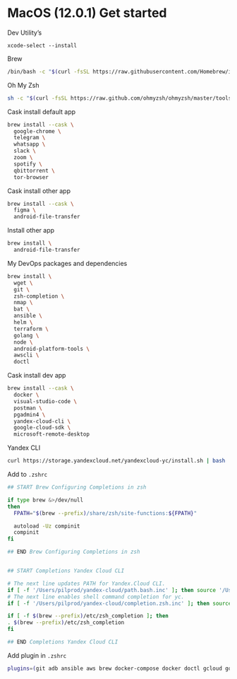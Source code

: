 # MacOS (12.0.1) Get started

Dev Utility’s
```
xcode-select --install
```

Brew
```bash
/bin/bash -c "$(curl -fsSL https://raw.githubusercontent.com/Homebrew/install/HEAD/install.sh)" 
```

Oh My Zsh
```bash
sh -c "$(curl -fsSL https://raw.github.com/ohmyzsh/ohmyzsh/master/tools/install.sh)"
```

Cask install default app
```bash
brew install --cask \
  google-chrome \
  telegram \
  whatsapp \
  slack \
  zoom \
  spotify \
  qbittorrent \
  tor-browser
```

Cask install other app
```bash
brew install --cask \
  figma \
  android-file-transfer
```

Install other app
```bash
brew install \
  android-file-transfer
```

My DevOps packages and dependencies

```bash
brew install \
  wget \
  git \
  zsh-completion \
  nmap \
  bat \
  ansible \
  helm \
  terraform \
  golang \
  node \
  android-platform-tools \
  awscli \
  doctl
```

Cask install dev app
```bash
brew install --cask \
  docker \
  visual-studio-code \
  postman \
  pgadmin4 \
  yandex-cloud-cli \
  google-cloud-sdk \
  microsoft-remote-desktop
```

Yandex CLI
```bash
curl https://storage.yandexcloud.net/yandexcloud-yc/install.sh | bash
```

Add to `.zshrc`

```bash
## START Brew Configuring Completions in zsh

if type brew &>/dev/null
then
  FPATH="$(brew --prefix)/share/zsh/site-functions:${FPATH}"

  autoload -Uz compinit
  compinit
fi

## END Brew Configuring Completions in zsh


## START Completions Yandex Cloud CLI

# The next line updates PATH for Yandex.Cloud CLI.
if [ -f '/Users/pilprod/yandex-cloud/path.bash.inc' ]; then source '/Users/pilprod/yandex-cloud/path.bash.inc'; fi
# The next line enables shell command completion for yc.
if [ -f '/Users/pilprod/yandex-cloud/completion.zsh.inc' ]; then source '/Users/pilprod/yandex-cloud/completion.zsh.inc'; fi

if [ -f $(brew --prefix)/etc/zsh_completion ]; then
. $(brew --prefix)/etc/zsh_completion
fi

## END Completions Yandex Cloud CLI
```

Add  plugin in  `.zshrc`

```bash
plugins=(git adb ansible aws brew docker-compose docker doctl gcloud golang helm kubectl nmap node npm pip postgres python rails ruby yarn)
```
